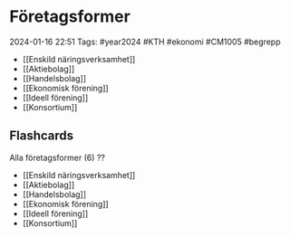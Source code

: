 # Företagsformer

2024-01-16 22:51
Tags: #year2024 #KTH #ekonomi #CM1005 #begrepp

- [[Enskild näringsverksamhet]]
- [[Aktiebolag]]
- [[Handelsbolag]]
- [[Ekonomisk förening]]
- [[Ideell förening]]
- [[Konsortium]]

## Flashcards

Alla företagsformer (6)
??
- [[Enskild näringsverksamhet]]
- [[Aktiebolag]]
- [[Handelsbolag]]
- [[Ekonomisk förening]]
- [[Ideell förening]]
- [[Konsortium]]
<!--SR:!2024-03-26,48,290!2024-02-10,4,272-->
